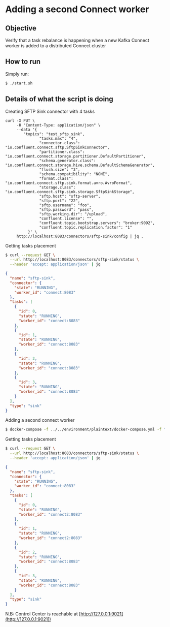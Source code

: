 # Adding a second Connect worker

## Objective

Verify that a task rebalance is happening when a new Kafka Connect worker is added to a distributed Connect cluster


## How to run

Simply run:

```bash
$ ./start.sh
```

## Details of what the script is doing

Creating SFTP Sink connector with 4 tasks

```
curl -X PUT \
     -H "Content-Type: application/json" \
     --data '{
        "topics": "test_sftp_sink",
               "tasks.max": "4",
               "connector.class": "io.confluent.connect.sftp.SftpSinkConnector",
               "partitioner.class": "io.confluent.connect.storage.partitioner.DefaultPartitioner",
               "schema.generator.class": "io.confluent.connect.storage.hive.schema.DefaultSchemaGenerator",
               "flush.size": "3",
               "schema.compatibility": "NONE",
               "format.class": "io.confluent.connect.sftp.sink.format.avro.AvroFormat",
               "storage.class": "io.confluent.connect.sftp.sink.storage.SftpSinkStorage",
               "sftp.host": "sftp-server",
               "sftp.port": "22",
               "sftp.username": "foo",
               "sftp.password": "pass",
               "sftp.working.dir": "/upload",
               "confluent.license": "",
               "confluent.topic.bootstrap.servers": "broker:9092",
               "confluent.topic.replication.factor": "1"
          }' \
     http://localhost:8083/connectors/sftp-sink/config | jq .
```

Getting tasks placement

```bash
$ curl --request GET \
  --url http://localhost:8083/connectors/sftp-sink/status \
  --header 'accept: application/json' | jq
```

```json
{
  "name": "sftp-sink",
  "connector": {
    "state": "RUNNING",
    "worker_id": "connect:8083"
  },
  "tasks": [
    {
      "id": 0,
      "state": "RUNNING",
      "worker_id": "connect:8083"
    },
    {
      "id": 1,
      "state": "RUNNING",
      "worker_id": "connect:8083"
    },
    {
      "id": 2,
      "state": "RUNNING",
      "worker_id": "connect:8083"
    },
    {
      "id": 3,
      "state": "RUNNING",
      "worker_id": "connect:8083"
    }
  ],
  "type": "sink"
}
```

Adding a second connect worker

```bash
$ docker-compose -f ../../environment/plaintext/docker-compose.yml -f "${PWD}/docker-compose.plaintext.yml" -f "${PWD}/docker-compose.add-connect-worker.yml" up -d
```

Getting tasks placement

```bash
$ curl --request GET \
  --url http://localhost:8083/connectors/sftp-sink/status \
  --header 'accept: application/json' | jq
```

```json
{
  "name": "sftp-sink",
  "connector": {
    "state": "RUNNING",
    "worker_id": "connect:8083"
  },
  "tasks": [
    {
      "id": 0,
      "state": "RUNNING",
      "worker_id": "connect2:8083"
    },
    {
      "id": 1,
      "state": "RUNNING",
      "worker_id": "connect2:8083"
    },
    {
      "id": 2,
      "state": "RUNNING",
      "worker_id": "connect:8083"
    },
    {
      "id": 3,
      "state": "RUNNING",
      "worker_id": "connect:8083"
    }
  ],
  "type": "sink"
}
```

N.B: Control Center is reachable at [http://127.0.0.1:9021](http://127.0.0.1:9021])
